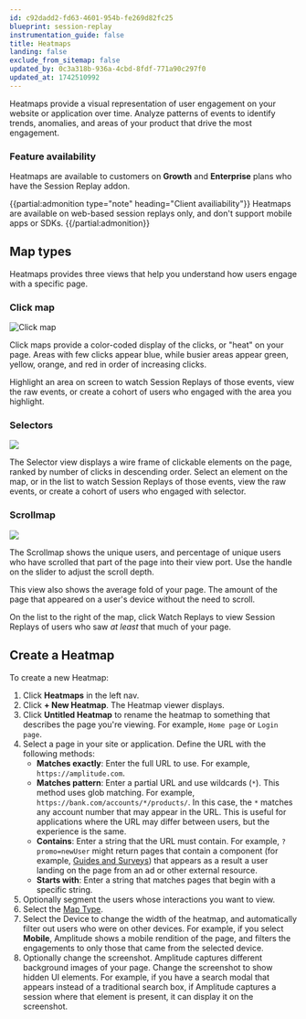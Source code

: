 ```yaml
---
id: c92dadd2-fd63-4601-954b-fe269d82fc25
blueprint: session-replay
instrumentation_guide: false
title: Heatmaps
landing: false
exclude_from_sitemap: false
updated_by: 0c3a318b-936a-4cbd-8fdf-771a90c297f0
updated_at: 1742510992
---
```

Heatmaps provide a visual representation of user engagement on your website or application over time. Analyze patterns of events to identify trends, anomalies, and areas of your product that drive the most engagement.

### Feature availability

Heatmaps are available to customers on **Growth** and **Enterprise** plans who have the Session Replay addon.

{{partial:admonition type="note" heading="Client availiability"}}
Heatmaps are available on web-based session replays only, and don't support mobile apps or SDKs.
{{/partial:admonition}}

## Map types

Heatmaps provides three views that help you understand how users engage with a specific page.

### Click map

![Click map](statamic://asset::help_center_conversions::session-replay/hm1.png)

Click maps provide a color-coded display of the clicks, or "heat" on your page. Areas with few clicks appear blue, while busier areas appear green, yellow, orange, and red in order of increasing clicks.

Highlight an area on screen to watch Session Replays of those events, view the raw events, or create a cohort of users who engaged with the area you highlight.

### Selectors

![](statamic://asset::help_center_conversions::session-replay/hm2.png)

The Selector view displays a wire frame of clickable elements on the page, ranked by number of clicks in descending order. Select an element on the map, or in the list to watch Session Replays of those events, view the raw events, or create a cohort of users who engaged with selector.

### Scrollmap

![](statamic://asset::help_center_conversions::session-replay/hm3.png)

The Scrollmap shows the unique users, and percentage of unique users who have scrolled that part of the page into their view port. Use the handle on the slider to adjust the scroll depth.

This view also shows the average fold of your page. The amount of the page that appeared on a user's device without the need to scroll.

On the list to the right of the map, click Watch Replays to view Session Replays of users who saw *at least* that much of your page.

## Create a Heatmap

To create a new Heatmap:
1. Click **Heatmaps** in the left nav.
2. Click **+ New Heatmap**. The Heatmap viewer displays.
3. Click **Untitled Heatmap** to rename the heatmap to something that describes the page you're viewing. For example, `Home page` or `Login page`.
4. Select a page in your site or application. Define the URL with the following methods:
   - **Matches exactly**: Enter the full URL to use. For example, `https://amplitude.com`.
   - **Matches pattern**: Enter a partial URL and use wildcards (`*`). This method uses glob matching. For example, `https://bank.com/accounts/*/products/`. In this case, the `*` matches any account number that may appear in the URL. This is useful for applications where the URL may differ between users, but the experience is the same.
   - **Contains**: Enter a string that the URL must contain. For example, `?promo=newUser` might return pages that contain a component (for example, [Guides and Surveys](/docs/guides-and-surveys)) that appears as a result a user landing on the page from an ad or other external resource.
   - **Starts with**: Enter a string that matches pages that begin with a specific string.
5. Optionally segment the users whose interactions you want to view.
6. Select the [Map Type](#map-types).
7. Select the Device to change the width of the heatmap, and automatically filter out users who were on other devices. For example, if you select **Mobile**, Amplitude shows a mobile rendition of the page, and filters the engagements to only those that came from the selected device.
8. Optionally change the screenshot. Amplitude captures different background images of your page. Change the screenshot to show hidden UI elements. For example, if you have a search modal that appears instead of a traditional search box, if Amplitude captures a session where that element is present, it can display it on the screenshot.